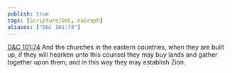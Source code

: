 ```yaml
---
publish: true
tags: [Scripture/DaC, noGraph]
aliases: ["D&C 101:74"]
---
```

[D&C 101:74](https://churchofjesuschrist.org/study/scriptures/dc-testament/dc/101?lang=eng&id=p74#p74) And the churches in the eastern countries, when they are built up, if they will hearken unto this counsel they may buy lands and gather together upon them; and in this way they may establish Zion.
